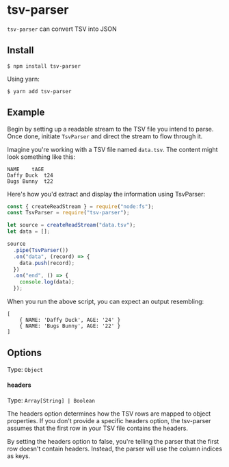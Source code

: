 # tsv-parser

`tsv-parser` can convert TSV into JSON 

## Install

```console
$ npm install tsv-parser
```

Using yarn:

```console
$ yarn add tsv-parser
```

## Example
Begin by setting up a readable stream to the TSV file you intend to parse. Once done, initiate `TsvParser` and direct the stream to flow through it.

Imagine you're working with a TSV file named `data.tsv`. The content might look something like this:

```
NAME    tAGE
Daffy Duck  t24
Bugs Bunny  t22
```

Here's how you'd extract and display the information using TsvParser:

```js
const { createReadStream } = require("node:fs");
const TsvParser = require("tsv-parser");

let source = createReadStream("data.tsv");
let data = [];

source
  .pipe(TsvParser())
  .on("data", (record) => {
    data.push(record);
  })
  .on("end", () => {
    console.log(data);
  });
```

When you run the above script, you can expect an output resembling:
```
[
    { NAME: 'Daffy Duck', AGE: '24' }
    { NAME: 'Bugs Bunny', AGE: '22' }
]
```

## Options
Type: `Object`
#### headers

Type: `Array[String] | Boolean`

The headers option determines how the TSV rows are mapped to object properties. If you don't provide a specific headers option, the tsv-parser assumes that the first row in your TSV file contains the headers.

By setting the headers option to false, you're telling the parser that the first row doesn't contain headers. Instead, the parser will use the column indices as keys.